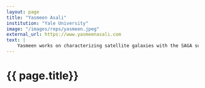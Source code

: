 ```yaml
---
layout: page
title: "Yasmeen Asali"
institution: "Yale University"
image: "/images/reps/yasmeen.jpeg"
external_url: https://www.yasmeenasali.com
text: |
    Yasmeen works on characterizing satellite galaxies with the SAGA survey. 
---
```



<h1> {{ page.title}} </h1>
